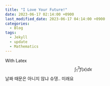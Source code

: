 ```yaml
---
title: "I Love Your Future!"
date: 2023-06-17 02:14:00 +0900
last_modified_date: 2023-06-17 04:14:00 +0900
categories:
  - Blog
tags:
  - Jekyll
  - update
  - Mathematics
---
```


With Latex $$\int_{1}^{3} f\left(x\right) dx$$
날짜 때문은 아니지 않냐 슈댕..
미래요